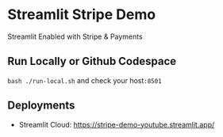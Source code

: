 # Streamlit Stripe Demo
Streamlit Enabled with Stripe &amp; Payments

## Run Locally or Github Codespace

`bash ./run-local.sh` and check your host`:8501`

## Deployments
- Streamlit Cloud: https://stripe-demo-youtube.streamlit.app/
